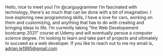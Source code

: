 Hello, nice to meet you! I’m @carguygrammer
I’m fascinated with technology, there's so much that can be done with a bit of imagination. I love exploring new programming skills, I have a love for cars, working on them and customizing, and anything that has to do with creating and bringing ideas to life.
I’m currently taking "the Web Developement bootcamp 2021" course at Udemy and will eventually persue a computer science degree.
I’m looking to learn and take part of projects and ultimately to succeed as a web developer.
If you like to reach out to me my email is, adrian.le1995@gmail.com

<!---
carguygrammer/carguygrammer is a ✨ special ✨ repository because its `README.md` (this file) appears on your GitHub profile.
You can click the Preview link to take a look at your changes.
--->
